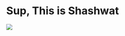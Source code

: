 # Sup, This is Shashwat
<img align='left' src="https://github-readme-stats.vercel.app/api?username=dracuusta&show_icons=true&theme=radical"/>
